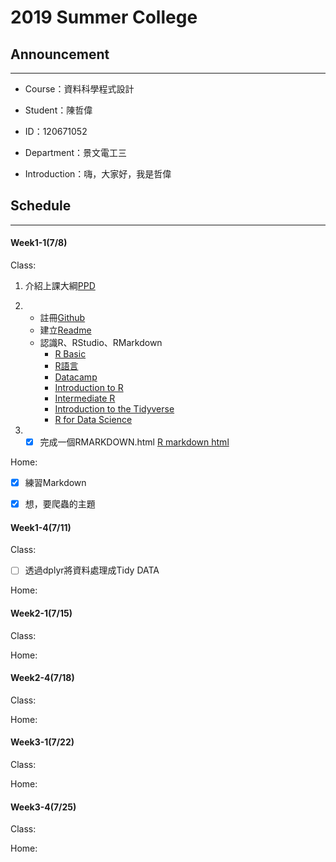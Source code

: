 # 2019 Summer College

## Announcement
---
- Course：資料科學程式設計

- Student：陳哲偉

* ID：120671052

* Department：景文電工三

* Introduction：嗨，大家好，我是哲偉

## Schedule
---
#### Week1-1(7/8)

Class:
      
1. 介紹上課大綱[PPD](https://docs.google.com/presentation/d/e/2PACX-1vRNotYqGl42khFyyjuiRYQ9cOOwNsBgGXgW-IBoIJDdiG6T2Adw2X-SO4dDGPhKqd7JlEb3ku9Hmn_7/pub?start=false&loop=false&delayms=3000&slide=id.p)
      
2. - 註冊[Github](https://github.com/jeff6578/alan/)
   - 建立[Readme](https://jeff6578.github.io/alan/)
   - 認識R、RStudio、RMarkdown
      - [R Basic](https://joe11051105.gitbooks.io/r_basic/content/)
      - [R語言](https://joe11051105.gitbooks.io/r_basic/content/)
      - [Datacamp](https://www.datacamp.com/home)
      - [Introduction to R](https://www.datacamp.com/courses/free-introduction-to-r)
      - [Intermediate R](https://www.datacamp.com/courses/intermediate-r)
      - [Introduction to the Tidyverse](https://www.datacamp.com/courses/introduction-to-the-tidyverse)
      - [R for Data Science](https://r4ds.had.co.nz/)
3. - [x] 完成一個RMARKDOWN.html
      [R markdown html](https://jeff6578.github.io/alan/Week1/RMarkdown.html "test")

Home:
- [x] 練習Markdown 
- [x] 想，要爬蟲的主題



#### Week1-4(7/11)

Class:
- [ ] 透過dplyr將資料處理成Tidy DATA

Home:

#### Week2-1(7/15)

Class:

Home:

#### Week2-4(7/18)

Class:

Home:

#### Week3-1(7/22)

Class:

Home:

#### Week3-4(7/25)

Class:

Home:
